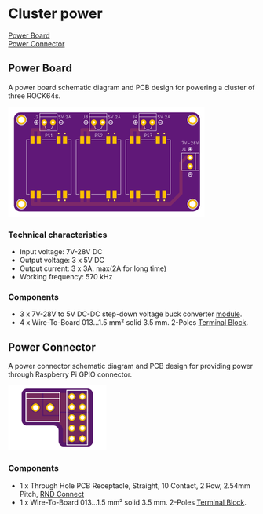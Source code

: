 # Cluster power

[Power Board](#power-board)  
[Power Connector](#power-con)  

<a name="power-board"></a>

## Power Board

A power board schematic diagram and PCB design for powering a cluster of three ROCK64s.

<img src="power-board/assets/power-board-top.png?raw=true">

### Technical characteristics

* Input voltage: 7V-28V DC
* Output voltage: 3 x 5V DC
* Output current: 3 x 3A. max(2A for long time)
* Working frequency: 570 kHz

### Components

* 3 x 7V-28V to 5V DC-DC step-down voltage buck converter [module](https://www.aliexpress.com/item/32728471522.html).
* 4 x Wire-To-Board 013...1.5 mm² solid 3.5 mm. 2-Poles [Terminal Block](https://www.elfadistrelec.no/en/wire-to-board-terminal-block-013-mm-solid-mm-poles-wuerth-elektronik-691103110002/p/11052527).

<a name="power-con"></a>

## Power Connector

A power connector schematic diagram and PCB design for providing power through Raspberry Pi GPIO connector.

<img src="power-con/assets/power-con-top.png?raw=true" alt="drawing" width="200">

### Components

* 1 x Through Hole PCB Receptacle, Straight, 10 Contact, 2 Row, 2.54mm Pitch, [RND Connect](https://www.elfadistrelec.no/en/through-hole-pcb-receptacle-straight-10-contact-row-54mm-pitch-rnd-connect-rnd-205-00654/p/30093674)
* 1 x Wire-To-Board 013...1.5 mm² solid 3.5 mm. 2-Poles [Terminal Block](https://www.elfadistrelec.no/en/wire-to-board-terminal-block-013-mm-solid-mm-poles-wuerth-elektronik-691103110002/p/11052527).

